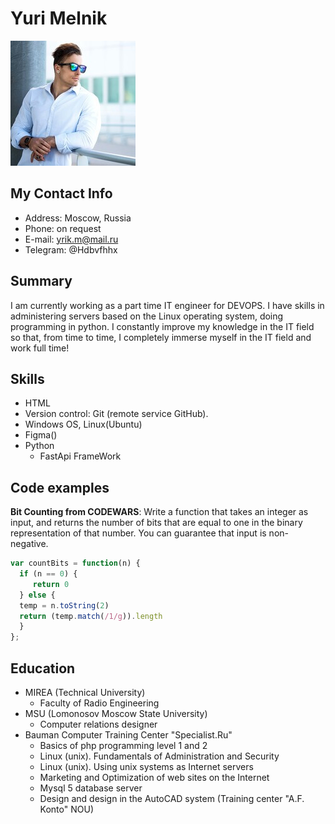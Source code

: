 # Yuri Melnik

![my Avatar](Avatar.jpg "Аватар")

## My Contact Info

* Address: Moscow, Russia
* Phone: on request
* E-mail: <yrik.m@mail.ru>
* Telegram: @Hdbvfhhx

## Summary

I am currently working as a part time IT engineer for DEVOPS. I have skills in administering servers based on the Linux operating system, doing programming in python. I constantly improve my knowledge in the IT field so that, from time to time, I completely immerse myself in the IT field and work full time!

## Skills

* HTML
* Version control: Git (remote service GitHub).
* Windows OS, Linux(Ubuntu)
* Figma()
* Python
  * FastApi FrameWork

## Code examples

**Bit Counting from CODEWARS**: Write a function that takes an integer as input, and returns the number of bits that are equal to one in the binary representation of that number. You can guarantee that input is non-negative.

```javascript
var countBits = function(n) {
  if (n == 0) {
     return 0
  } else {
  temp = n.toString(2)
  return (temp.match(/1/g)).length
  }
};
```

## Education

* MIREA (Technical University)
  * Faculty of Radio Engineering
* MSU (Lomonosov Moscow State University)
  * Сomputer relations designer
* Bauman Computer Training Center "Specialist.Ru"
  * Basics of php programming level 1 and 2
  * Linux (unix). Fundamentals of Administration and Security
  * Linux (unix). Using unix systems as Internet servers
  * Marketing and Optimization of web sites on the Internet
  * Mysql 5 database server
  * Design and design in the AutoCAD system (Training center "A.F. Konto" NOU)
